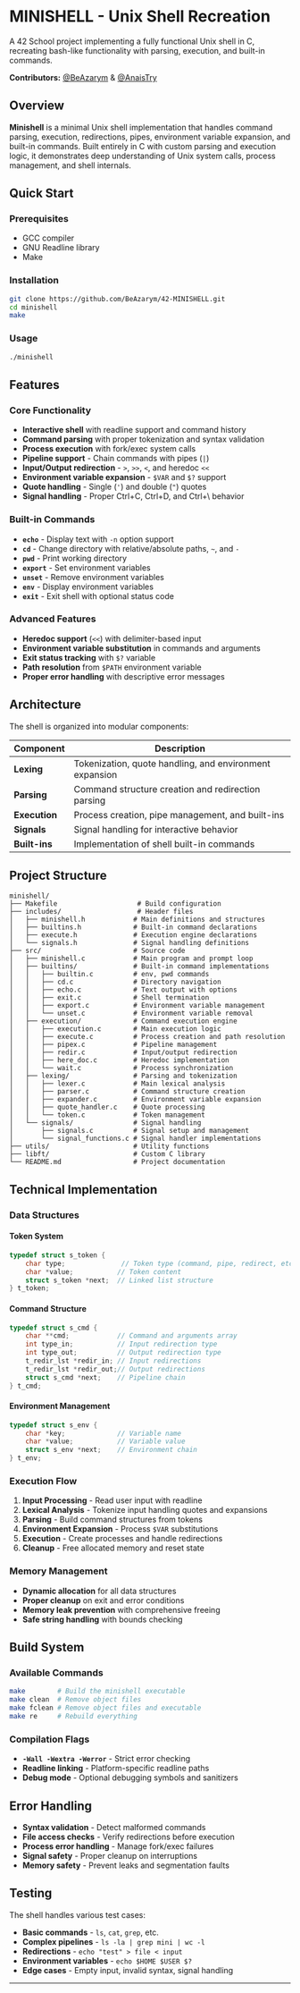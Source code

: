 # MINISHELL - Unix Shell Recreation

A 42 School project implementing a fully functional Unix shell in C, recreating bash-like functionality with parsing, execution, and built-in commands.

**Contributors:** [@BeAzarym](https://github.com/BeAzarym) & [@AnaisTry](https://github.com/AnaisTry)

## Overview

**Minishell** is a minimal Unix shell implementation that handles command parsing, execution, redirections, pipes, environment variable expansion, and built-in commands. Built entirely in C with custom parsing and execution logic, it demonstrates deep understanding of Unix system calls, process management, and shell internals.

## Quick Start

### Prerequisites
- GCC compiler
- GNU Readline library
- Make

### Installation
```bash
git clone https://github.com/BeAzarym/42-MINISHELL.git
cd minishell
make
```

### Usage
```bash
./minishell
```

## Features

### Core Functionality
- **Interactive shell** with readline support and command history
- **Command parsing** with proper tokenization and syntax validation  
- **Process execution** with fork/exec system calls
- **Pipeline support** - Chain commands with pipes (`|`)
- **Input/Output redirection** - `>`, `>>`, `<`, and heredoc `<<`
- **Environment variable expansion** - `$VAR` and `$?` support
- **Quote handling** - Single (`'`) and double (`"`) quotes
- **Signal handling** - Proper Ctrl+C, Ctrl+D, and Ctrl+\ behavior

### Built-in Commands
- **`echo`** - Display text with `-n` option support
- **`cd`** - Change directory with relative/absolute paths, `~`, and `-`
- **`pwd`** - Print working directory
- **`export`** - Set environment variables
- **`unset`** - Remove environment variables  
- **`env`** - Display environment variables
- **`exit`** - Exit shell with optional status code

### Advanced Features
- **Heredoc support** (`<<`) with delimiter-based input
- **Environment variable substitution** in commands and arguments
- **Exit status tracking** with `$?` variable
- **Path resolution** from `$PATH` environment variable
- **Proper error handling** with descriptive error messages

## Architecture

The shell is organized into modular components:

| Component | Description |
|-----------|-------------|
| **Lexing** | Tokenization, quote handling, and environment expansion |
| **Parsing** | Command structure creation and redirection parsing |
| **Execution** | Process creation, pipe management, and built-ins |
| **Signals** | Signal handling for interactive behavior |
| **Built-ins** | Implementation of shell built-in commands |

## Project Structure

```
minishell/
├── Makefile                    # Build configuration
├── includes/                   # Header files
│   ├── minishell.h            # Main definitions and structures
│   ├── builtins.h             # Built-in command declarations
│   ├── execute.h              # Execution engine declarations
│   └── signals.h              # Signal handling definitions
├── src/                       # Source code
│   ├── minishell.c            # Main program and prompt loop
│   ├── builtins/              # Built-in command implementations
│   │   ├── builtin.c          # env, pwd commands
│   │   ├── cd.c               # Directory navigation
│   │   ├── echo.c             # Text output with options
│   │   ├── exit.c             # Shell termination
│   │   ├── export.c           # Environment variable management
│   │   └── unset.c            # Environment variable removal
│   ├── execution/             # Command execution engine
│   │   ├── execution.c        # Main execution logic
│   │   ├── execute.c          # Process creation and path resolution
│   │   ├── pipex.c            # Pipeline management
│   │   ├── redir.c            # Input/output redirection
│   │   ├── here_doc.c         # Heredoc implementation
│   │   └── wait.c             # Process synchronization
│   ├── lexing/                # Parsing and tokenization
│   │   ├── lexer.c            # Main lexical analysis
│   │   ├── parser.c           # Command structure creation
│   │   ├── expander.c         # Environment variable expansion
│   │   ├── quote_handler.c    # Quote processing
│   │   └── token.c            # Token management
│   └── signals/               # Signal handling
│       ├── signals.c          # Signal setup and management
│       └── signal_functions.c # Signal handler implementations
├── utils/                     # Utility functions
├── libft/                     # Custom C library
└── README.md                  # Project documentation
```

## Technical Implementation

### Data Structures

#### Token System
```c
typedef struct s_token {
    char type;              // Token type (command, pipe, redirect, etc.)
    char *value;           // Token content
    struct s_token *next;  // Linked list structure
} t_token;
```

#### Command Structure
```c
typedef struct s_cmd {
    char **cmd;            // Command and arguments array
    int type_in;           // Input redirection type
    int type_out;          // Output redirection type
    t_redir_lst *redir_in; // Input redirections
    t_redir_lst *redir_out;// Output redirections
    struct s_cmd *next;    // Pipeline chain
} t_cmd;
```

#### Environment Management
```c
typedef struct s_env {
    char *key;             // Variable name
    char *value;           // Variable value
    struct s_env *next;    // Environment chain
} t_env;
```

### Execution Flow

1. **Input Processing** - Read user input with readline
2. **Lexical Analysis** - Tokenize input handling quotes and expansions
3. **Parsing** - Build command structures from tokens
4. **Environment Expansion** - Process `$VAR` substitutions
5. **Execution** - Create processes and handle redirections
6. **Cleanup** - Free allocated memory and reset state

### Memory Management

- **Dynamic allocation** for all data structures
- **Proper cleanup** on exit and error conditions  
- **Memory leak prevention** with comprehensive freeing
- **Safe string handling** with bounds checking

## Build System

### Available Commands
```bash
make        # Build the minishell executable
make clean  # Remove object files
make fclean # Remove object files and executable
make re     # Rebuild everything
```

### Compilation Flags
- **`-Wall -Wextra -Werror`** - Strict error checking
- **Readline linking** - Platform-specific readline paths
- **Debug mode** - Optional debugging symbols and sanitizers

## Error Handling

- **Syntax validation** - Detect malformed commands
- **File access checks** - Verify redirections before execution
- **Process error handling** - Manage fork/exec failures
- **Signal safety** - Proper cleanup on interruptions
- **Memory safety** - Prevent leaks and segmentation faults

## Testing

The shell handles various test cases:
- **Basic commands** - `ls`, `cat`, `grep`, etc.
- **Complex pipelines** - `ls -la | grep mini | wc -l`
- **Redirections** - `echo "test" > file < input`
- **Environment variables** - `echo $HOME $USER $?`
- **Edge cases** - Empty input, invalid syntax, signal handling

---
